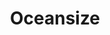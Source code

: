 ---
title: "Oceansize"
summary: "Mike Vennart: Guitar, Vocals Steve Durose: Guitar, Background Vocals Richard A Ingram alias : Guitar Jon Ellis: Bass Mark Heron: Drums"
image: "oceansize.jpg"
apple_music_artist_url: "None"
---